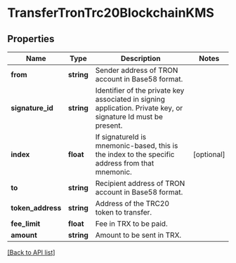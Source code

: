 # TransferTronTrc20BlockchainKMS

## Properties

Name | Type | Description | Notes
------------ | ------------- | ------------- | -------------
**from** | **string** | Sender address of TRON account in Base58 format. |
**signature_id** | **string** | Identifier of the private key associated in signing application. Private key, or signature Id must be present. |
**index** | **float** | If signatureId is mnemonic-based, this is the index to the specific address from that mnemonic. | [optional]
**to** | **string** | Recipient address of TRON account in Base58 format. |
**token_address** | **string** | Address of the TRC20 token to transfer. |
**fee_limit** | **float** | Fee in TRX to be paid. |
**amount** | **string** | Amount to be sent in TRX. |

[[Back to API list]](../../README.md#api-endpoints)

